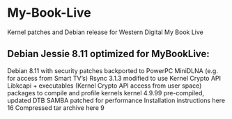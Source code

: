 # My-Book-Live
Kernel patches and Debian release for Western Digital My Book Live
## Debian Jessie 8.11 optimized for MyBookLive: ##


Debian 8.11 with security patches backported to PowerPC
MiniDLNA (e.g. for access from Smart TV’s)
Rsync 3.1.3 modified to use Kernel Crypto API
Libkcapi + executables (Kernel Crypto API access from user space)
packages to compile and profile kernels
kernel 4.9.99 pre-compiled, updated DTB
SAMBA patched for performance
Installation instructions here 16
Compressed tar archive here 9
